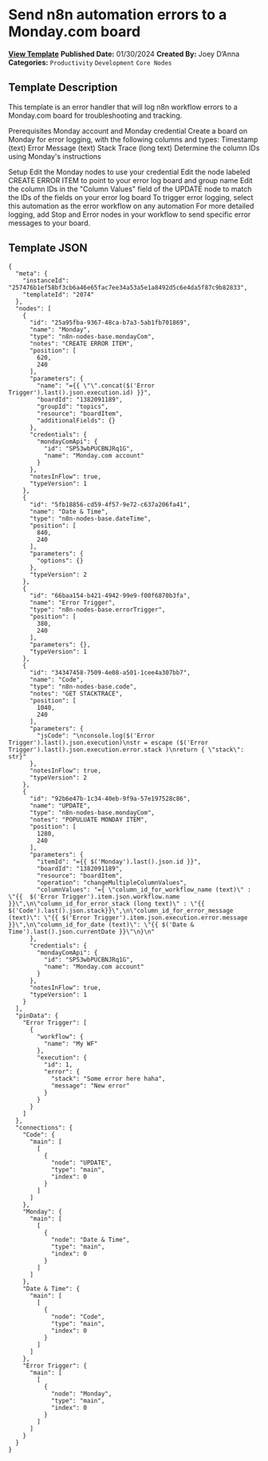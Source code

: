 # Send n8n automation errors to a Monday.com board

**[View Template](https://n8n.io/workflows/2074-/)**  **Published Date:** 01/30/2024  **Created By:** Joey D’Anna  **Categories:** `Productivity` `Development` `Core Nodes`  

## Template Description

This template is an error handler that will log n8n workflow errors to a Monday.com board for troubleshooting and tracking.

Prerequisites
Monday account and Monday credential
Create a board on Monday for error logging, with the following columns and types:
	Timestamp (text)
	Error Message (text)
	Stack Trace (long text)
Determine the column IDs using Monday's instructions 

Setup
Edit the Monday nodes to use your credential
Edit the node labeled CREATE ERROR ITEM to point to your error log board and group name
Edit the column IDs in the "Column Values" field of the UPDATE node to match the IDs of the fields on your error log board
To trigger error logging, select this automation as the error workflow on any automation
	For more detailed logging, add Stop and Error nodes in your workflow to send specific error messages to your board.


## Template JSON

```
{
  "meta": {
    "instanceId": "257476b1ef58bf3cb6a46e65fac7ee34a53a5e1a8492d5c6e4da5f87c9b82833",
    "templateId": "2074"
  },
  "nodes": [
    {
      "id": "25a95fba-9367-48ca-b7a3-5ab1fb701869",
      "name": "Monday",
      "type": "n8n-nodes-base.mondayCom",
      "notes": "CREATE ERROR ITEM",
      "position": [
        620,
        240
      ],
      "parameters": {
        "name": "={{ \"\".concat($('Error Trigger').last().json.execution.id) }}",
        "boardId": "1382091189",
        "groupId": "topics",
        "resource": "boardItem",
        "additionalFields": {}
      },
      "credentials": {
        "mondayComApi": {
          "id": "SP53wbPUCBNJRq1G",
          "name": "Monday.com account"
        }
      },
      "notesInFlow": true,
      "typeVersion": 1
    },
    {
      "id": "5fb18856-cd59-4f57-9e72-c637a206fa41",
      "name": "Date & Time",
      "type": "n8n-nodes-base.dateTime",
      "position": [
        840,
        240
      ],
      "parameters": {
        "options": {}
      },
      "typeVersion": 2
    },
    {
      "id": "66baa154-b421-4942-99e9-f00f6870b3fa",
      "name": "Error Trigger",
      "type": "n8n-nodes-base.errorTrigger",
      "position": [
        380,
        240
      ],
      "parameters": {},
      "typeVersion": 1
    },
    {
      "id": "34347458-7509-4e08-a501-1cee4a307bb7",
      "name": "Code",
      "type": "n8n-nodes-base.code",
      "notes": "GET STACKTRACE",
      "position": [
        1040,
        240
      ],
      "parameters": {
        "jsCode": "\nconsole.log($('Error Trigger').last().json.execution)\nstr = escape ($('Error Trigger').last().json.execution.error.stack )\nreturn { \"stack\": str}"
      },
      "notesInFlow": true,
      "typeVersion": 2
    },
    {
      "id": "92b6e47b-1c34-40eb-9f9a-57e197528c86",
      "name": "UPDATE",
      "type": "n8n-nodes-base.mondayCom",
      "notes": "POPULUATE MONDAY ITEM",
      "position": [
        1280,
        240
      ],
      "parameters": {
        "itemId": "={{ $('Monday').last().json.id }}",
        "boardId": "1382091189",
        "resource": "boardItem",
        "operation": "changeMultipleColumnValues",
        "columnValues": "={ \"column_id_for_workflow_name (text)\" : \"{{  $('Error Trigger').item.json.workflow.name }}\",\n\"column_id_for_error_stack (long text)\" : \"{{ $('Code').last().json.stack}}\",\n\"column_id_for_error_message (text)\": \"{{ $('Error Trigger').item.json.execution.error.message }}\",\n\"column_id_for_date (text)\": \"{{ $('Date & Time').last().json.currentDate }}\"\n}\n"
      },
      "credentials": {
        "mondayComApi": {
          "id": "SP53wbPUCBNJRq1G",
          "name": "Monday.com account"
        }
      },
      "notesInFlow": true,
      "typeVersion": 1
    }
  ],
  "pinData": {
    "Error Trigger": [
      {
        "workflow": {
          "name": "My WF"
        },
        "execution": {
          "id": 1,
          "error": {
            "stack": "Some error here haha",
            "message": "New error"
          }
        }
      }
    ]
  },
  "connections": {
    "Code": {
      "main": [
        [
          {
            "node": "UPDATE",
            "type": "main",
            "index": 0
          }
        ]
      ]
    },
    "Monday": {
      "main": [
        [
          {
            "node": "Date & Time",
            "type": "main",
            "index": 0
          }
        ]
      ]
    },
    "Date & Time": {
      "main": [
        [
          {
            "node": "Code",
            "type": "main",
            "index": 0
          }
        ]
      ]
    },
    "Error Trigger": {
      "main": [
        [
          {
            "node": "Monday",
            "type": "main",
            "index": 0
          }
        ]
      ]
    }
  }
}
```

